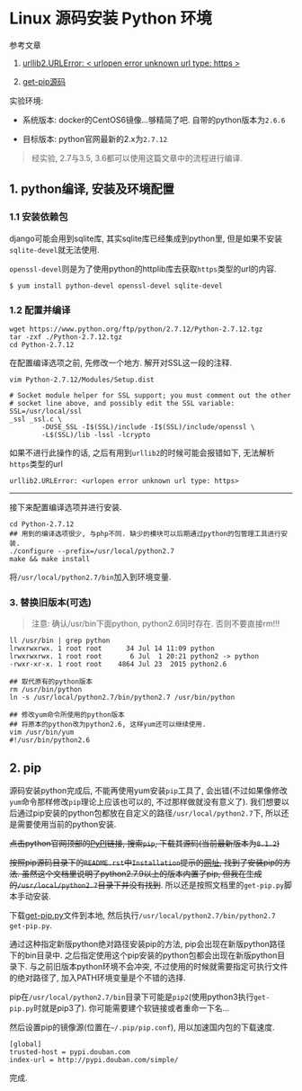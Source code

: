# Linux 源码安装 Python 环境

<!-- <!tags!>: <!源码安装!> -->

<!-- <!key!>: eSy'39Nmarrypjlo -->

参考文章

1. [urllib2.URLError: < urlopen error unknown url type: https >](http://blog.csdn.net/hewy0526/article/details/9202523)

2. [get-pip源码](https://bootstrap.pypa.io/get-pip.py)

实验环境:

- 系统版本: docker的CentOS6镜像...够精简了吧. 自带的python版本为`2.6.6`

- 目标版本: python官网最新的2.x为`2.7.12`

> 经实验, 2.7与3.5, 3.6都可以使用这篇文章中的流程进行编译.

## 1. python编译, 安装及环境配置

### 1.1 安装依赖包

django可能会用到sqlite库, 其实sqlite库已经集成到python里, 但是如果不安装`sqlite-devel`就无法使用. 

`openssl-devel`则是为了使用python的httplib库去获取`https`类型的url的内容.

```
$ yum install python-devel openssl-devel sqlite-devel
```

### 1.2 配置并编译

```shell
wget https://www.python.org/ftp/python/2.7.12/Python-2.7.12.tgz
tar -zxf ./Python-2.7.12.tgz
cd Python-2.7.12
```

在配置编译选项之前, 先修改一个地方. 解开对SSL这一段的注释.

```shell
vim Python-2.7.12/Modules/Setup.dist

# Socket module helper for SSL support; you must comment out the other
# socket line above, and possibly edit the SSL variable:
SSL=/usr/local/ssl
_ssl _ssl.c \
        -DUSE_SSL -I$(SSL)/include -I$(SSL)/include/openssl \
        -L$(SSL)/lib -lssl -lcrypto

```

如果不进行此操作的话, 之后有用到`urllib2`的时候可能会报错如下, 无法解析`https`类型的url

```
urllib2.URLError: <urlopen error unknown url type: https>
```

------

接下来配置编译选项并进行安装.

```
cd Python-2.7.12
## 用到的编译选项很少, 与php不同. 缺少的模块可以后期通过python的包管理工具进行安装.
./configure --prefix=/usr/local/python2.7
make && make install
```

将`/usr/local/python2.7/bin`加入到环境变量.

### 3. 替换旧版本(可选)

> 注意: 确认/usr/bin下面python, python2.6同时存在. 否则不要直接rm!!!

```
ll /usr/bin | grep python
lrwxrwxrwx. 1 root root      34 Jul 14 11:09 python
lrwxrwxrwx. 1 root root       6 Jul  1 20:21 python2 -> python
-rwxr-xr-x. 1 root root    4864 Jul 23  2015 python2.6

## 取代原有的python版本
rm /usr/bin/python
ln -s /usr/local/python2.7/bin/python2.7 /usr/bin/python

## 修改yum命令所使用的python版本
## 将原本的python改为python2.6, 这样yum还可以继续使用.
vim /usr/bin/yum
#!/usr/bin/python2.6
```

## 2. pip

源码安装python完成后, 不能再使用yum安装`pip`工具了, 会出错(不过如果像修改`yum`命令那样修改`pip`理论上应该也可以的, 不过那样做就没有意义了). 我们想要以后通过pip安装的python包都放在自定义的路径`/usr/local/python2.7`下, 所以还是需要使用当前的python安装.

~~点击python官网顶部的[PyPI](https://pypi.python.org/pypi)链接, 搜索`pip`, 下载其源码(当前最新版本为`8.1.2`)~~

~~按照pip源码目录下的`README.rst`中`Installation`提示的[网址](https://pip.pypa.io/en/stable/installing/), 找到了安装pip的方法. 虽然这个文档里说明了python2.7.9以上的版本内置了pip, 但我在生成的`/usr/local/python2.7`目录下并没有找到~~. 所以还是按照文档里的`get-pip.py`脚本手动安装.

下载[get-pip.py](https://bootstrap.pypa.io/get-pip.py)文件到本地, 然后执行`/usr/local/python2.7/bin/python2.7 get-pip.py`.

通过这种指定新版python绝对路径安装pip的方法, pip会出现在新版python路径下的bin目录中. 之后指定使用这个pip安装的python包都会出现在新版python目录下. 与之前旧版本python环境不会冲突, 不过使用的时候就需要指定可执行文件的绝对路径了, 加入PATH环境变量是个不错的选择.

pip在`/usr/local/python2.7/bin`目录下可能是`pip2`(使用python3执行`get-pip.py`时就是pip3了). 你可能需要建个软链接或者重命一下名...

然后设置pip的镜像源(位置在`~/.pip/pip.conf`), 用以加速国内包的下载速度.

```
[global]
trusted-host = pypi.douban.com
index-url = http://pypi.douban.com/simple/
```

完成.
